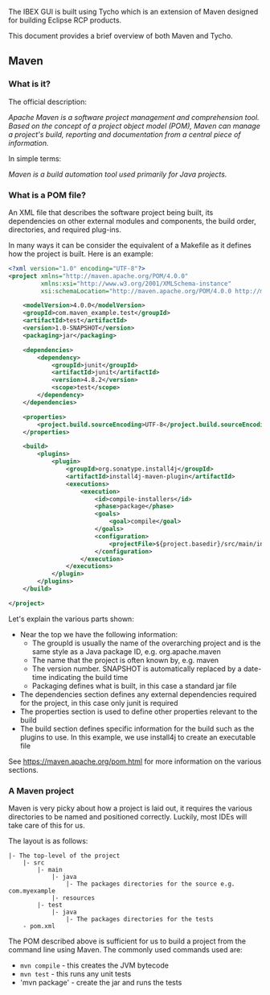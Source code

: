 The IBEX GUI is built using Tycho which is an extension of Maven designed for building Eclipse RCP products.

This document provides a brief overview of both Maven and Tycho.

## Maven ##
### What is it? ###
The official description:

_Apache Maven is a software project management and comprehension tool. Based on the concept of a project object model (POM), Maven can manage a project's build, reporting and documentation from a central piece of information._

In simple terms:

_Maven is a build automation tool used primarily for Java projects._

### What is a POM file? ###
An XML file that describes the software project being built, its dependencies on other external modules and components, the build order, directories, and required plug-ins.

In many ways it can be consider the equivalent of a Makefile as it defines how the project is built. Here is an example:

```xml
<?xml version="1.0" encoding="UTF-8"?>
<project xmlns="http://maven.apache.org/POM/4.0.0"
         xmlns:xsi="http://www.w3.org/2001/XMLSchema-instance"
         xsi:schemaLocation="http://maven.apache.org/POM/4.0.0 http://maven.apache.org/xsd/maven-4.0.0.xsd">

    <modelVersion>4.0.0</modelVersion>
    <groupId>com.maven_example.test</groupId>
    <artifactId>test</artifactId>
    <version>1.0-SNAPSHOT</version>
    <packaging>jar</packaging>

    <dependencies>
        <dependency>
            <groupId>junit</groupId>
            <artifactId>junit</artifactId>
            <version>4.8.2</version>
            <scope>test</scope>
        </dependency>
    </dependencies>

    <properties>
        <project.build.sourceEncoding>UTF-8</project.build.sourceEncoding>
    </properties>

    <build>
        <plugins>
            <plugin>
                <groupId>org.sonatype.install4j</groupId>
                <artifactId>install4j-maven-plugin</artifactId>
                <executions>
                    <execution>
                        <id>compile-installers</id>
                        <phase>package</phase>
                        <goals>
                            <goal>compile</goal>
                        </goals>
                        <configuration>
                            <projectFile>${project.basedir}/src/main/installer/myproject.install4j</projectFile>
                        </configuration>
                    </execution>
                </executions>
            </plugin>
        </plugins>
    </build>

</project>
``` 

Let's explain the various parts shown:
* Near the top we have the following information:
    * The groupId is usually the name of the overarching project and is the same style as a Java package ID, e.g. org.apache.maven
    * The name that the project is often known by, e.g. maven
    * The version number. SNAPSHOT is automatically replaced by a date-time indicating the build time
    * Packaging defines what is built, in this case a standard jar file
* The dependencies section defines any external dependencies required for the project, in this case only junit is required
* The properties section is used to define other properties relevant to the build
* The build section defines specific information for the build such as the plugins to use. In this example, we use install4j to create an executable file

See https://maven.apache.org/pom.html for more information on the various sections.

### A Maven project ###

Maven is very picky about how a project is laid out, it requires the various directories to be named and positioned correctly.
Luckily, most IDEs will take care of this for us.

The layout is as follows:
```
|- The top-level of the project
    |- src
        |- main
            |- java
                |- The packages directories for the source e.g. com.myexample
            |- resources
        |- test
            |- java
                |- The packages directories for the tests
    - pom.xml 
```


The POM described above is sufficient for us to build a project from the command line using Maven. The commonly used commands used are:

* `mvn compile` - this creates the JVM bytecode
* `mvn test` - this runs any unit tests
* 'mvn package' - create the jar and runs the tests
